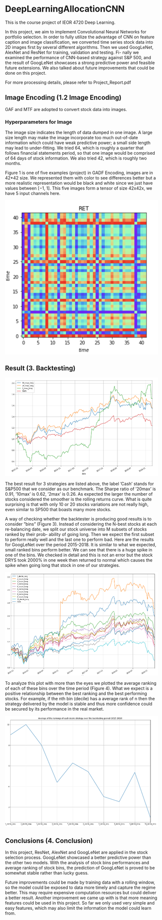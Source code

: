 # DeepLearningAllocationCNN

This is the course project of IEOR 4720 Deep Learning.


In this project, we aim to implement Convolutional Neural Networks for portfolio selection. In order to fully utilize the advantage of CNN on feature caption and image classification, we converted time series stock data into 2D images first by several different algorithms. Then we used GoogLeNet, AlexNet and ResNet for training, validation and testing. Fi- nally we examined the performance of CNN-based strategy against S&P 500, and the result of GoogLeNet showcases a strong predictive power and feasible future extensions. We also talked about future improvements that could be done on this project.

For more processing details, please refer to Project_Report.pdf

## Image Encoding (1.2 Image Encoding)

GAF and MTF are adopted to convert stock data into images.

### Hyperparameters for Image

The image size indicates the length of data dumped in one image. A large size length may make the image incorporate too much out-of-date information which could have weak predictive power; a small side length may lead to under-fitting. We tried 64, which is roughly a quarter that follows financial statements period, so that one image would be comprised of 64 days of stock information. We also tried 42, which is roughly two months.

Figure 1 is one of five examples (project) in GADF Encoding, images are in 42*42 size. We represented them with color to see differences better but a more realistic representation would be black and white since we just have values between [−1, 1]. This five images form a tensor of size 42x42x, we have 5 input channels here.

![Figure 1: GADF Encoding of RET](plots/RET.png)

## Result (3. Backtesting)

![Figure 2: Long only strategies based on GoogLeNet without Cost-sensitive FUnction](plots/backtest_ggnet.png)

The best result for 3 strategies are listed above, the label ’Cash’ stands for S&P500 that we consider as our benchmark. The Sharpe ratio of ’20max’ is 0.91, ’10max’ is 0.62, ’2max’ is 0.26. As expected the larger the number of stocks considered the smoother is the rolling returns curve. What is quite surprising is that with only 10 or 20 stocks variations are not really high, even similar to SP500 that boasts many more stocks.

A way of checking whether the backtester is producing good results is to consider ”bins” (Figure 3). Instead of considering the N-best stocks at each re-balancing date, we split our stock universe into M subsets of stocks ranked by their prob- ability of going long. Then we expect the first subset to perform really well and the last one to perform bad. Here are the results for GoogLeNet over the period 2015-2018. It is similar to what we expected, small ranked bins perform better. We can see that there is a huge spike in one of the bins. We checked in detail and this is not an error but the stock DRYS took 2000% in one week then returned to normal which causes the spike when going long that stock in one of our strategies.

![Figure 3: Stock bins based on GoogLeNet ranked by probabilities of going long](plots/backtest_bins.png)

To analyze this plot with more than the eyes we plotted the average ranking of each of these bins over the time period (Figure 4). What we expect is a positive relationship between the best ranking and the best performing stocks. For example, if the nth bin (decile) has a average rank of n then the strategy delivered by the model is stable and thus more confidence could be secured by its performance in the real market.

![Figure 4: Average ranking for each stock bins](plots/rankings_bins.png)

## Conclusions (4. Conclusion)

In this project, ResNet, AlexNet and GoogLeNet are applied in the stock selection process. GoogLeNet showcased a better predictive power than the other two models. With the analysis of stock bins performances and average ranking of stock bins, the prediction of GoogLeNet is proved to be somewhat stable rather than lucky guess.

Future improvements could be made by training data with a rolling window, so the model could be exposed to data more timely and capture the regime better. This may require expensive computation resources but could deliver a better result. Another improvement we came up with is that more meaning features could be used in this project. So far we only used very simple and easy features, which may also limit the information the model could learn from.
